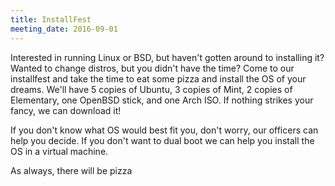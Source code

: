 ```yaml
---
title: InstallFest
meeting_date: 2016-09-01
---
```


<!-- INSERT TEXT HERE -->
Interested in running Linux or BSD, but haven't gotten around to installing it? Wanted to change distros, but you didn't have the time? Come to our installfest and take the time to eat some pizza and install the OS of your dreams. We'll have 5 copies of Ubuntu, 3 copies of Mint, 2 copies of Elementary, one OpenBSD stick, and one Arch ISO. If nothing strikes your fancy, we can download it! 

If you don't know what OS would best fit you, don't worry, our officers can help you decide. If you don't want to dual boot we can help you install the OS in a virtual machine.

As always, there will be pizza

<!-- generated by _helpers/newPost.rb -->
